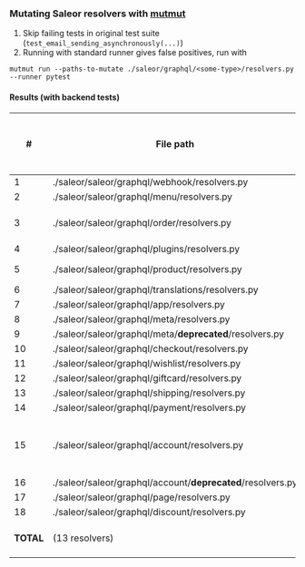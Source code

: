 ### Mutating Saleor resolvers with [mutmut](https://mutmut.readthedocs.io/en/latest/)

1. Skip failing tests in original test suite (`test_email_sending_asynchronously(...)`)
2. Running with standard runner gives false positives, run with 
```
mutmut run --paths-to-mutate ./saleor/graphql/<some-type>/resolvers.py --runner pytest
```

#### Results (with backend tests)

\# | File path | Mutants | Killed | Survived | Surviving mutant IDs | Surviving mutants caught with test queries?
--|------------|---------|--------|----------|----------------------|--------------------------------------------
1 | ./saleor/saleor/graphql/webhook/resolvers.py | 12 | 11 | 1 | ID: 5 | No
2 | ./saleor/saleor/graphql/menu/resolvers.py | 9 | 1 | 8 | ID: 1 - 8 | No
3 | ./saleor/saleor/graphql/order/resolvers.py | 20 | 7 | 13 | ID: 1 - 11, 13 - 14 | No
4 | ./saleor/saleor/graphql/plugins/resolvers.py | 16 | 16 | 0 | - | -
5 | ./saleor/saleor/graphql/product/resolvers.py | 41 | 38 | 3 | ID: 13, 19, 23 | No
6 | ./saleor/saleor/graphql/translations/resolvers.py | 0 | 0 | 0 | - | -
7 | ./saleor/saleor/graphql/app/resolvers.py | 2 | 2 | 0 | - | -
8 | ./saleor/saleor/graphql/meta/resolvers.py | 13 | 12 | 1 | ID: 7 | No
9 | ./saleor/saleor/graphql/meta/**deprecated**/resolvers.py | - | - | - | - | -
10 | ./saleor/saleor/graphql/checkout/resolvers.py | 7 | 5 | 2 | ID: 1 - 2 | No
11 | ./saleor/saleor/graphql/wishlist/resolvers.py | 3 | 0 | 3 | ID: 1 - 3 | No
12 | ./saleor/saleor/graphql/giftcard/resolvers.py | 0 | 0 | 0 | - | -
13 | ./saleor/saleor/graphql/shipping/resolvers.py | 0 | 0 | 0 | - | -
14 | ./saleor/saleor/graphql/payment/resolvers.py | 4 | 0 | 4 | ID: 1 - 4 | No
15 | ./saleor/saleor/graphql/account/resolvers.py | 47 | 27 | 20 | ID: 1-8, 17-18, 21, 23, 25-26, 33-38 | No
16 | ./saleor/saleor/graphql/account/**deprecated**/resolvers.py | - | - | - | - | -
17 | ./saleor/saleor/graphql/page/resolvers.py | 8 | 7 | 1 | ID: 2 | No
18 | ./saleor/saleor/graphql/discount/resolvers.py | 9 | 2 | 7 | ID: 1 - 7 | No
**TOTAL** | (13 resolvers) | 191 | 128 (MS: 67%) | 63 | - | No

